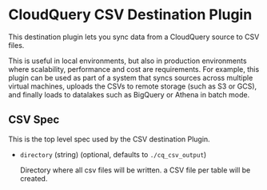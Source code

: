 # CloudQuery CSV Destination Plugin

This destination plugin lets you sync data from a CloudQuery source to CSV files.

This is useful in local environments, but also in production environments where scalability, performance and cost are requirements. For example, this plugin can be used as part of a system that syncs sources across multiple virtual machines, uploads the CSVs to remote storage (such as S3 or GCS), and finally loads to datalakes such as BigQuery or Athena in batch mode.

## CSV Spec

This is the top level spec used by the CSV destination Plugin.

- `directory` (string) (optional, defaults to `./cq_csv_output`)

  Directory where all csv files will be written. a CSV file per table will be created.

